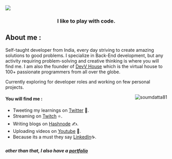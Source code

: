 <img align="center" src="https://github.com/soumdatta81/soumdatta81/blob/aa5281c9fdd1e85e20cd8be3379cfd5bc397f1c4/final.gif"/>

<h3 align="center">I like to play with code.</h3>



## About me : 
Self-taught developer from India, every day striving to create amazing solutions to good problems. I specialize in  Back-End development, but any activity requiring problem-solving and creative thinking is where you will find me. I am also the founder of [DevV House](https://discord.com/invite/zxy8EjGH6J) which is the virtual house to 100+ passionate programmers from all over the globe.

Currently exploring for developer roles and working on few personal projects.



<p><img align="right" src="https://github-readme-stats.vercel.app/api/top-langs?username=soumdatta81&show_icons=true&locale=en&layout=compact" alt="soumdatta81" /></p>

#### You will find me : 

- Tweeting my learnings on [Twitter](https://twitter.com/somstwt) 🚀.  
- Streaming on [Twitch](https://www.twitch.tv/som_cs) ⭐️.
- Writing blogs on [Hashnode](https://soumdatta.hashnode.dev/) ✍️.
- Uploading videos on [Youtube](https://www.youtube.com/channel/UCsE-ZWzDZ2AiA1ycEdo_MCw/featured) 🎥.
- Because its a must they say [LinkedIn](https://www.linkedin.com/in/soumyadeep-datta-4541a3213/)☕️.
##### other than that, I also have a [portfolio](https://soumdatta81.github.io/)




